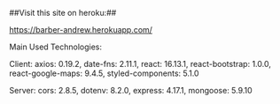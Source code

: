 ##Visit this site on heroku:##

https://barber-andrew.herokuapp.com/


Main Used Technologies:

Client:
    axios: 0.19.2,
    date-fns: 2.11.1,
    react: 16.13.1,
    react-bootstrap: 1.0.0,
    react-google-maps: 9.4.5,
    styled-components: 5.1.0
   
Server:
    cors: 2.8.5,
    dotenv: 8.2.0,
    express: 4.17.1,
    mongoose: 5.9.10

